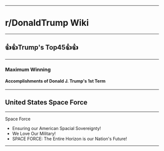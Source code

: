 -----

# **r/DonaldTrump Wiki**

-----

## 👍👍Trump's Top45👍👍
-----

### Maximum Winning

#### Accomplishments of Donald J. Trump's __1st__ Term

-----


## United States Space Force


-----

Space Force

  - Ensuring our American Spacial Sovereignty!
  - We Love Our Military!
  - SPACE FORCE: The Entire Horizon is our Nation's Future!

-----